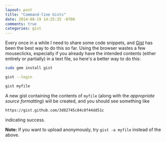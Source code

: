 ```yaml
---
layout: post
title: "Command-line Gists"
date: 2014-08-19 14:25:25 -0700
comments: true
categories: gist
---
```


Every once in a while I need to share some code snippets, and [Gist](https://gist.github.com/) has been the best way to do this so far. Using the browser wastes a few mouseclicks, especially if you already have the intended contents (either entirely or partially) in a text file, so here's a better way to do this:

```sh
sudo gem install gist

gist --login

gist myfile
```

A new gist containing the contents of `myfile` (along with the _appropriate source formatting_) will be created, and you should see something like


```sh
https://gist.github.com/3d82745c84c8f44dd51c   
```

indicating success.

**Note:** If you want to upload anonymously, try `gist -a myfile` instead of the above.
